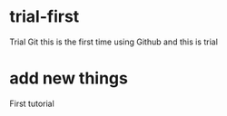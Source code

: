 # trial-first
Trial Git
this is the first time using Github
and this is trial


# add new things 

First tutorial